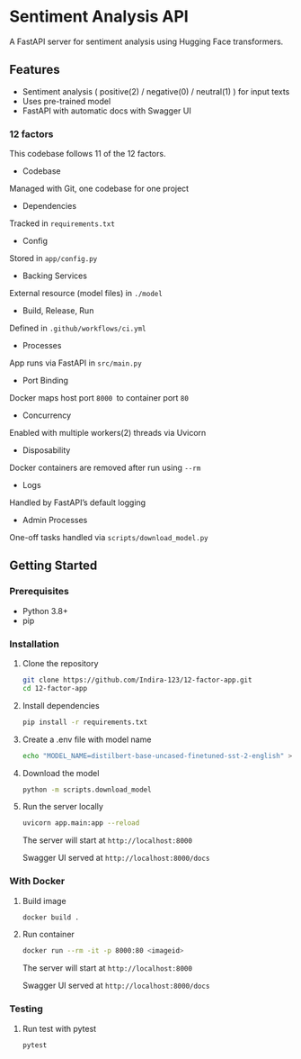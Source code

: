 # Sentiment Analysis API

A FastAPI server for sentiment analysis using Hugging Face transformers.

## Features

- Sentiment analysis ( positive(2) / negative(0) / neutral(1) ) for input texts
- Uses pre-trained model
- FastAPI with automatic docs with Swagger UI


### 12 factors

 This codebase follows 11 of the 12 factors.

- Codebase

 Managed with Git, one codebase for one project

- Dependencies

Tracked in ```requirements.txt```

- Config 

Stored in ```app/config.py```

- Backing Services

 External resource (model files) in ```./model```

- Build, Release, Run

 Defined in ```.github/workflows/ci.yml```

- Processes

 App runs via FastAPI in ```src/main.py```

- Port Binding

 Docker maps host port `8000 `to container port `80`

- Concurrency

 Enabled with multiple workers(2) threads via Uvicorn

- Disposability

Docker containers are removed after run using `--rm`

- Logs

Handled by FastAPI’s default logging

- Admin Processes 

One-off tasks handled via `scripts/download_model.py`



## Getting Started

### Prerequisites

- Python 3.8+
- pip

### Installation

1. Clone the repository

   ```bash
   git clone https://github.com/Indira-123/12-factor-app.git
   cd 12-factor-app
   ```

2. Install dependencies

   ```bash
   pip install -r requirements.txt
   ```

3. Create a .env file with model name

   ```bash
   echo "MODEL_NAME=distilbert-base-uncased-finetuned-sst-2-english" > .env
   ```

4. Download the model

   ```bash
   python -m scripts.download_model
   ```

5. Run the server locally

   ```bash
   uvicorn app.main:app --reload
   ```

   The server will start at `http://localhost:8000`

   Swagger UI served at `http://localhost:8000/docs`


### With Docker

1. Build image
    ```bash
   docker build .
   ```

2. Run container

    ```bash
   docker run --rm -it -p 8000:80 <imageid>
   ```

   The server will start at `http://localhost:8000`

   Swagger UI served at `http://localhost:8000/docs`

### Testing

1.  Run test with pytest

    ```bash
    pytest
    ```